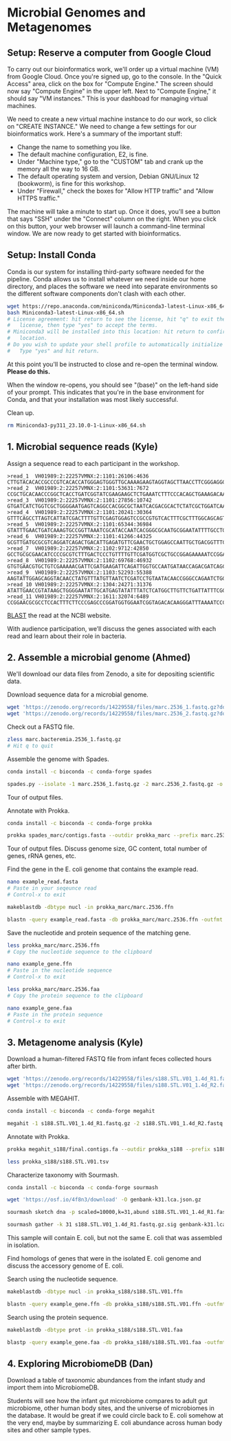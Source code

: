 # Microbial Genomes and Metagenomes

## Setup: Reserve a computer from Google Cloud

To carry out our bioinformatics work, we'll order up a virtual machine
(VM) from Google Cloud. Once you're signed up, go to the console. In
the "Quick Access" area, click on the box for "Compute Engine." The
screen should now say "Compute Engine" in the upper left. Next to
"Compute Engine," it should say "VM instances." This is your dashboad
for managing virtual machines.

We need to create a new virtual machine instance to do our work, so
click on "CREATE INSTANCE." We need to change a few settings for our
bioinformatics work. Here's a summary of the important stuff:

* Change the name to something you like.
* The default machine configuration, E2, is fine.
* Under "Machine type," go to the "CUSTOM" tab and crank up the
  memory all the way to 16 GB.
* The default operating system and version, Debian GNU/Linux 12 (bookworm),
  is fine for this workshop.
* Under "Firewall," check the boxes for "Allow HTTP traffic" and
  "Allow HTTPS traffic."

The machine will take a minute to start up. Once it does, you'll see a
button that says "SSH" under the "Connect" column on the right. When
you click on this button, your web browser will launch a command-line
terminal window. We are now ready to get started with bioinformatics.

## Setup: Install Conda

Conda is our system for installing third-party software needed for the
pipeline. Conda allows us to install whatever we need inside our home
directory, and places the software we need into separate environments
so the different software components don't clash with each other.

```bash
wget https://repo.anaconda.com/miniconda/Miniconda3-latest-Linux-x86_64.sh
bash Miniconda3-latest-Linux-x86_64.sh
# License agreement: hit return to see the license, hit "q" to exit the
#   license, then type "yes" to accept the terms.
# Miniconda3 will be installed into this location: hit return to confirm the
#   location.
# Do you wish to update your shell profile to automatically initialize conda?
#   Type "yes" and hit return.
```

At this point you'll be instructed to close and re-open the terminal
window. **Please do this.**

When the window re-opens, you should see "(base)" on the left-hand
side of your prompt. This indicates that you're in the base
environment for Conda, and that your installation was most likely
successful.

Clean up.

```bash
rm Miniconda3-py311_23.10.0-1-Linux-x86_64.sh
```

## 1. Microbial sequence reads (Kyle)

Assign a sequence read to each participant in the workshop.

```
>read_1  VH01989:2:22257VMNX:2:1101:26106:4636
CTTGTACACACCGCCCGTCACACCATGGGAGTGGGTTGCAAAAGAAGTAGGTAGCTTAACCTTCGGGAGGGCGCTTACCACTTTGTGATTCATGACTGGGGTGAAGTCGTAACAAGGTAACCGTAGGGGAACCTGCGGTTGGATCACCTCC
>read_2  VH01989:2:22257VMNX:2:1101:53631:7672
CCGCTGCACAACCCGGCTCACCTGATCGGTATCGAAGAAGCTCTGAAATCTTTCCCACAGCTGAAAGACAAAAACGTTGCTGTATTTGACACCGCGTTCCACCAGACTATGCCGGAAGAGTCTTACCTCTACGCCCTGCCGTACAACCTGT
>read_3  VH01989:2:22257VMNX:2:1101:27856:10742
GTGATCATCTGGTCGCTGGGGAATGAGTCAGGCCACGGCGCTAATCACGACGCACTCTATCGCTGGATCAAATCTGTCGATCCTTCCCGCCCGGTACAGTATGAAGGCGGCGGAGCCGACACCTCCGCAACCGATATTATTTGCCCGATGT
>read_4  VH01989:2:22257VMNX:2:1101:20241:30364
GTTTCAGCCTTAGTCATTATCGACTTTTGTTCGAGTGGAGTCCGCCGTGTCACTTTCGCTTTGGCAGCAGTGTCTTGCCCGATTGCAGGATGAGTTACCAGCCACAGAATTCAGTATGTGGATACGCCCATTGCAGGCGGAACTGAGCGAT
>read_5  VH01989:2:22257VMNX:2:1101:65344:36984
GTATTTGAACTGATCAAAGTGCCGGTTAAATCGCATACCAATCACGGGCGCAATGCGGAATATTTTGCCTGGGTGCAAAAACATTTACGTGAACACCCCGTCGATAGAGTCGTTGGATTTAATAAAATGCCGGGGCTGGACGTTTATTATG
>read_6  VH01989:2:22257VMNX:2:1101:41266:44325
GCGTTGATGCGCGTCAGGATCAGACTGACATTGAGATGTTCGAACTGCTGGAGCCAATTGCTGACGGTTTCCGTAACTATCGCGCTCGTCTGGACGTTTCCACCACCGAGTCACTGTTGATTGATAAAGCACAGCAACTGACGCTGACCGC
>read_7  VH01989:2:22257VMNX:2:1102:9712:42850
GCCTGCGCGAACATCCCCGCGTCTTTGACTCCCTGTTTTGTTCGATGGTCGCTGCCGGAGAAAAATCCGGACATCTCGACGTGGTGCTCAATCGCCTGGCGGATTACACCGAACAGCGGCAGCGTCTGAAATCACGCCTGCTGCAGGCCAT
>read_8  VH01989:2:22257VMNX:2:1102:69768:46932
GTGTGAACGTGCTGTCGAAAAACGATTCGATGAAGATTCAGATTGGTGCCAATGATAACCAGACGATCAGCATTGGCTTGCAACAAATCGACAGTACCACTTTGAATCTGAAAGGATTTACCGTGTCCGGCATGGCGGATTTCAGCGCGGC
>read_9  VH01989:2:22257VMNX:2:1103:52293:55388
AAGTATTGGAGCAGGTACAACCTATGTTTATGTTAATCTCGATCCTGTAATACAACCGGGCCAGAATCTGGTTGTAGACTTGTCTCAGCATATAAGTTGCTGGAATGATTACGGCGGCTGGTACGACACTGATCATATAAACCTGGTACAA
>read_10 VH01989:2:22257VMNX:2:1304:24271:31376
ATATTGAACCGTATAAGCTGGGGAATATTGCATGAGTATATTTATCTCATGGCTTGTTCTGATTATTTCGGTGGTCTGCGCCATTGGGATTATGCAAATTATTCATTCAGTAAAAAAGATTGAACGCTTTTTCACTGGCGAATAACAGCGC
>read_11 VH01989:2:22257VMNX:2:1611:32074:6489
CCGGAACGCGCCTCCACTTTCTTCCCGAGCCCGGATGGTGGAATCGGTAGACACAAGGGATTTAAAATCCCTCGGCGTTCGCGCTGTGCGGGTTCAAGTCCCGCTCCGGGTACCATGGGAAAGATAAGAATAAAATCAAAGCAATAAGCCT
```

[BLAST](https://blast.ncbi.nlm.nih.gov/Blast.cgi) the read at the NCBI
website.

With audience participation, we’ll discuss the genes associated with
each read and learn about their role in bacteria.

## 2. Assemble a microbial genome (Ahmed)

We'll download our data files from Zenodo, a site for depositing
scientific data.

Download sequence data for a microbial genome.

```bash
wget 'https://zenodo.org/records/14229558/files/marc.2536_1.fastq.gz?download=1' -O marc.2536_1.fastq.gz
wget 'https://zenodo.org/records/14229558/files/marc.2536_2.fastq.gz?download=1' -O marc.2536_2.fastq.gz
```

Check out a FASTQ file.

```bash
zless marc.bacteremia.2536_1.fastq.gz
# Hit q to quit
```

Assemble the genome with Spades.

```bash
conda install -c bioconda -c conda-forge spades
```

```bash
spades.py --isolate -1 marc.2536_1.fastq.gz -2 marc.2536_2.fastq.gz -o spades_marc
```

Tour of output files.

Annotate with Prokka.

```bash
conda install -c bioconda -c conda-forge prokka
```

```bash
prokka spades_marc/contigs.fasta --outdir prokka_marc --prefix marc.2536
```

Tour of output files. Discuss genome size, GC content, total number of
genes, rRNA genes, etc.

Find the gene in the E. coli genome that contains the example read.

```bash
nano example_read.fasta
# Paste in your seqeunce read
# Control-x to exit
```

```bash
makeblastdb -dbtype nucl -in prokka_marc/marc.2536.ffn
```

```bash
blastn -query example_read.fasta -db prokka_marc/marc.2536.ffn -outfmt 7
```

Save the nucleotide and protein sequence of the matching gene.

```bash
less prokka_marc/marc.2536.ffn
# Copy the nucleotide sequence to the clipboard
```

```bash
nano example_gene.ffn
# Paste in the nucleotide sequence
# Control-x to exit
```

```bash
less prokka_marc/marc.2536.faa
# Copy the protein sequence to the clipboard
```

```bash
nano example_gene.faa
# Paste in the protein sequence
# Control-x to exit
```

## 3. Metagenome analysis (Kyle)

Download a human-filtered FASTQ file from infant feces collected hours
after birth.

```bash
wget 'https://zenodo.org/records/14229558/files/s188.STL.V01_1.4d_R1.fastq.gz?download=1' -O s188.STL.V01_1.4d_R1.fastq.gz
wget 'https://zenodo.org/records/14229558/files/s188.STL.V01_1.4d_R2.fastq.gz?download=1' -O s188.STL.V01_1.4d_R2.fastq.gz
```

Assemble with MEGAHIT.

```bash
conda install -c bioconda -c conda-forge megahit
```

```bash
megahit -1 s188.STL.V01_1.4d_R1.fastq.gz -2 s188.STL.V01_1.4d_R2.fastq.gz -o megahit_s188
```

Annotate with Prokka.

```bash
prokka megahit_s188/final.contigs.fa --outdir prokka_s188 --prefix s188.STL.V01
```

```bash
less prokka_s188/s188.STL.V01.tsv
```

Characterize taxonomy with Sourmash.

```bash
conda install -c bioconda -c conda-forge sourmash
```

```bash
wget 'https://osf.io/4f8n3/download' -O genbank-k31.lca.json.gz
```

```bash
sourmash sketch dna -p scaled=10000,k=31,abund s188.STL.V01_1.4d_R1.fastq.gz --name-from-first
```

```bash
sourmash gather -k 31 s188.STL.V01_1.4d_R1.fastq.gz.sig genbank-k31.lca.json.gz
```

This sample will contain E. coli, but not the same E. coli that was
assembled in isolation.

Find homologs of genes that were in the isolated E. coli genome and
discuss the accessory genome of E. coli.

Search using the nucleotide sequence.

```bash
makeblastdb -dbtype nucl -in prokka_s188/s188.STL.V01.ffn
```

```bash
blastn -query example_gene.ffn -db prokka_s188/s188.STL.V01.ffn -outfmt 7
```

Search using the protein sequence.

```bash
makeblastdb -dbtype prot -in prokka_s188/s188.STL.V01.faa
```

```bash
blastp -query example_gene.faa -db prokka_s188/s188.STL.V01.faa -outfmt 7
```

## 4. Exploring MicrobiomeDB (Dan)

Download a table of taxonomic abundances from the infant study and
import them into MicrobiomeDB.

Students will see how the infant gut microbiome compares to adult gut
microbiome, other human body sites, and the universe of microbiomes in
the database. It would be great if we could circle back to E. coli
somehow at the very end, maybe by summarizing E. coli abundance across
human body sites and other sample types.
